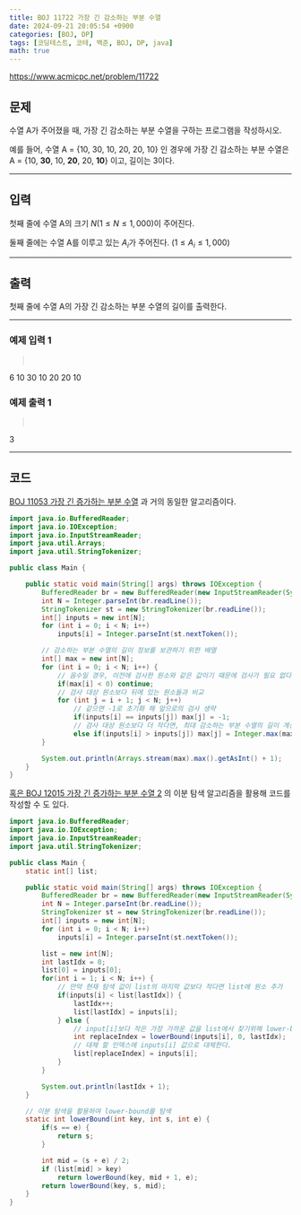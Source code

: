 ```yaml
---
title: BOJ 11722 가장 긴 감소하는 부분 수열
date: 2024-09-21 20:05:54 +0900
categories: [BOJ, DP]
tags: [코딩테스트, 코테, 백준, BOJ, DP, java]
math: true
---
```


<https://www.acmicpc.net/problem/11722>

## 문제
수열 A가 주어졌을 때, 가장 긴 감소하는 부분 수열을 구하는 프로그램을 작성하시오.

예를 들어, 수열 A = {10, 30, 10, 20, 20, 10} 인 경우에 가장 긴 감소하는 부분 수열은 A = {10, **30**, 10, **20**, 20, **10**}  이고, 길이는 3이다.

---
## 입력
첫째 줄에 수열 A의 크기 $N (1 ≤ N ≤ 1,000)$이 주어진다.

둘째 줄에는 수열 A를 이루고 있는 $A_i$가 주어진다. $(1 ≤ A_i ≤ 1,000)$

---
## 출력
첫째 줄에 수열 A의 가장 긴 감소하는 부분 수열의 길이를 출력한다.

---
### 예제 입력 1
> <pre>
6
10 30 10 20 20 10
> </pre>

### 예제 출력 1
> <pre>
3
> </pre>

---
## 코드

[BOJ 11053 가장 긴 증가하는 부분 수열](/posts/BOJ-11053) 과 거의 동일한 알고리즘이다.

```java
import java.io.BufferedReader;
import java.io.IOException;
import java.io.InputStreamReader;
import java.util.Arrays;
import java.util.StringTokenizer;

public class Main {

    public static void main(String[] args) throws IOException {
        BufferedReader br = new BufferedReader(new InputStreamReader(System.in));
        int N = Integer.parseInt(br.readLine());
        StringTokenizer st = new StringTokenizer(br.readLine());
        int[] inputs = new int[N];
        for (int i = 0; i < N; i++)
            inputs[i] = Integer.parseInt(st.nextToken());

        // 감소하는 부분 수열의 길이 정보를 보관하기 위한 배열
        int[] max = new int[N];
        for (int i = 0; i < N; i++) {
            // 음수일 경우, 이전에 검사한 원소와 같은 값이기 때문에 검사가 필요 없다는 의미이므로 skip
            if(max[i] < 0) continue;
            // 검사 대상 원소보다 뒤에 있는 원소들과 비교
            for (int j = i + 1; j < N; j++)
                // 같으면 -1로 초기화 해 앞으로의 검사 생략
                if(inputs[i] == inputs[j]) max[j] = -1;
                // 검사 대상 원소보다 더 작다면, 최대 감소하는 부분 수열의 길이 계산
                else if(inputs[i] > inputs[j]) max[j] = Integer.max(max[j], max[i] + 1);
        }

        System.out.println(Arrays.stream(max).max().getAsInt() + 1);
    }
}
```

[혹은 BOJ 12015 가장 긴 증가하는 부분 수열 2](/posts/BOJ-12015) 의 이분 탐색 알고리즘을 활용해 코드를 작성할 수 도 있다.

```java
import java.io.BufferedReader;
import java.io.IOException;
import java.io.InputStreamReader;
import java.util.StringTokenizer;

public class Main {
    static int[] list;

    public static void main(String[] args) throws IOException {
        BufferedReader br = new BufferedReader(new InputStreamReader(System.in));
        int N = Integer.parseInt(br.readLine());
        StringTokenizer st = new StringTokenizer(br.readLine());
        int[] inputs = new int[N];
        for (int i = 0; i < N; i++)
            inputs[i] = Integer.parseInt(st.nextToken());

        list = new int[N];
        int lastIdx = 0;
        list[0] = inputs[0];
        for(int i = 1; i < N; i++) {
            // 만약 현재 탐색 값이 list의 마지막 값보다 작다면 list에 원소 추가
            if(inputs[i] < list[lastIdx]) {
                lastIdx++;
                list[lastIdx] = inputs[i];
            } else {
                // input[i]보다 작은 가장 가까운 값을 list에서 찾기위해 lower-bound를 쓴다.
                int replaceIndex = lowerBound(inputs[i], 0, lastIdx);
                // 대체 할 인덱스에 inputs[i] 값으로 대체한다.
                list[replaceIndex] = inputs[i];
            }
        }

        System.out.println(lastIdx + 1);
    }

    // 이분 탐색을 활용하여 lower-bound를 탐색
    static int lowerBound(int key, int s, int e) {
        if(s == e) {
            return s;
        }

        int mid = (s + e) / 2;
        if (list[mid] > key)
            return lowerBound(key, mid + 1, e);
        return lowerBound(key, s, mid);
    }
}
```
